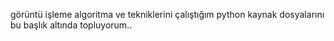 görüntü işleme algoritma ve tekniklerini çalıştığım python kaynak dosyalarını bu başlık altında topluyorum..

